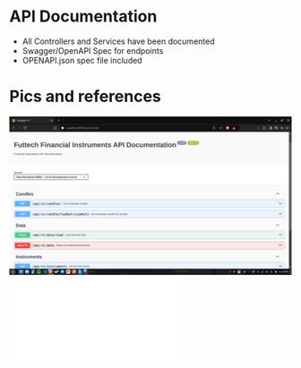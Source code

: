 # API Documentation

- All Controllers and Services have been documented
- Swagger/OpenAPI Spec for endpoints
- OPENAPI.json spec file included


# Pics and references
![OpenAPI demo pic](imgs/openapi-demo.png)
![OpenAPI spec file](../backend/openapi.json)
